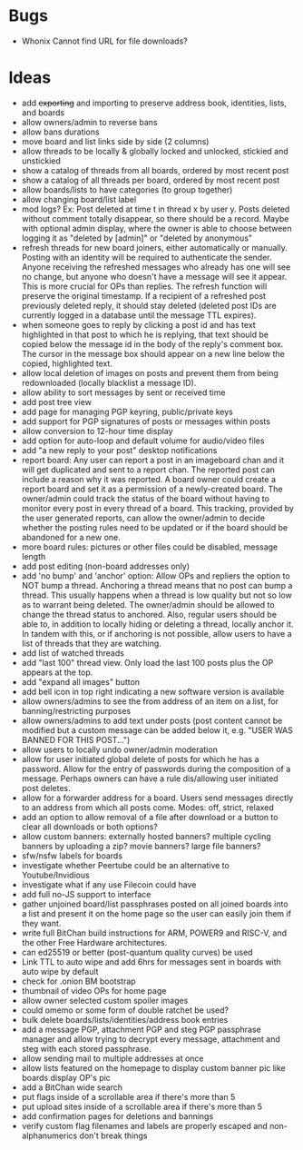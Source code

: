 # Bugs

 - Whonix Cannot find URL for file downloads?

# Ideas

 - add ~~exporting~~ and importing to preserve address book, identities, lists, and boards
 - allow owners/admin to reverse bans
 - allow bans durations
 - move board and list links side by side (2 columns)
 - allow threads to be locally & globally locked and unlocked, stickied and unstickied
 - show a catalog of threads from all boards, ordered by most recent post
 - show a catalog of all threads per board, ordered by most recent post
 - allow boards/lists to have categories (to group together)
 - allow changing board/list label
 - mod logs? Ex: Post deleted at time t in thread x by user y. Posts deleted without comment totally disappear, so there should be a record. Maybe with optional admin display, where the owner is able to choose between logging it as "deleted by [admin]" or "deleted by anonymous"
 - refresh threads for new board joiners, either automatically or manually. Posting with an identity will be required to authenticate the sender. Anyone receiving the refreshed messages who already has one will see no change, but anyone who doesn't have a message will see it appear. This is more crucial for OPs than replies. The refresh function will preserve the original timestamp. If a recipient of a refreshed post previously deleted reply, it should stay deleted (deleted post IDs are currently logged in a database until the message TTL expires).
 - when someone goes to reply by clicking a post id and has text highlighted in that post to which he is replying, that text should be copied below the message id in the body of the reply's comment box. The cursor in the message box should appear on a new line below the copied, highlighted text.
 - allow local deletion of images on posts and prevent them from being redownloaded (locally blacklist a message ID).
 - allow ability to sort messages by sent or received time
 - add post tree view
 - add page for managing PGP keyring, public/private keys
 - add support for PGP signatures of posts or messages within posts
 - allow conversion to 12-hour time display
 - add option for auto-loop and default volume for audio/video files
 - add "a new reply to your post" desktop notifications
 - report board: Any user can report a post in an imageboard chan and it will get duplicated and sent to a report chan. The reported post can include a reason why it was reported. A board owner could create a report board and set it as a permission of a newly-created board. The owner/admin could track the status of the board without having to monitor every post in every thread of a board. This tracking, provided by the user generated reports, can allow the owner/admin to decide whether the posting rules need to be updated or if the board should be abandoned for a new one.
 - more board rules: pictures or other files could be disabled, message length
 - add post editing (non-board addresses only)
 - add 'no bump' and 'anchor' option: Allow OPs and repliers the option to NOT bump a thread. Anchoring a thread means that no post can bump a thread. This usually happens when a thread is low quality but not so low as to warrant being deleted. The owner/admin should be allowed to change the thread status to anchored. Also, regular users should be able to, in addition to locally hiding or deleting a thread, locally anchor it. In tandem with this, or if anchoring is not possible, allow users to have a list of threads that they are watching.
 - add list of watched threads
 - add "last 100" thread view. Only load the last 100 posts plus the OP appears at the top.
 - add "expand all images" button
 - add bell icon in top right indicating a new software version is available
 - allow owners/admins to see the from address of an item on a list, for banning/restricting purposes
 - allow owners/admins to add text under posts (post content cannot be modified but a custom message can be added below it, e.g. "USER WAS BANNED FOR THIS POST...")
 - allow users to locally undo owner/admin moderation
 - allow for user initiated global delete of posts for which he has a password. Allow for the entry of passwords during the composition of a message. Perhaps owners can have a rule dis/allowing user initiated post deletes.
 - allow for a forwarder address for a board. Users send messages directly to an address from which all posts come. Modes: off, strict, relaxed
 - add an option to allow removal of a file after download or a button to clear all downloads or both options?
 - allow custom banners: externally hosted banners? multiple cycling banners by uploading a zip? movie banners? large file banners?
 - sfw/nsfw labels for boards
 - investigate whether Peertube could be an alternative to Youtube/Invidious
 - investigate what if any use Filecoin could have
 - add full no-JS support to interface
 - gather unjoined board/list passphrases posted on all joined boards into a list and present it on the home page so the user can easily join them if they want.
 - write full BitChan build instructions for ARM, POWER9 and RISC-V, and the other Free Hardware architectures.
 - can ed25519 or better (post-quantum quality curves) be used
 - Link TTL to auto wipe and add 6hrs for messages sent in boards with auto wipe by default
 - check for .onion BM bootstrap
 - thumbnail of video OPs for home page
 - allow owner selected custom spoiler images
 - could omemo or some form of double ratchet be used?
 - bulk delete boards/lists/identities/address book entries
 - add a message PGP, attachment PGP and steg PGP passphrase manager and allow trying to decrypt every message, attachment and steg with each stored passphrase.
 - allow sending mail to multiple addresses at once
 - allow lists featured on the homepage to display custom banner pic like boards display OP's pic
 - add a BitChan wide search
 - put flags inside of a scrollable area if there's more than 5
 - put upload sites inside of a scrollable area if there's more than 5
 - add confirmation pages for deletions and bannings
 - verify custom flag filenames and labels are properly escaped and non-alphanumerics don't break things

